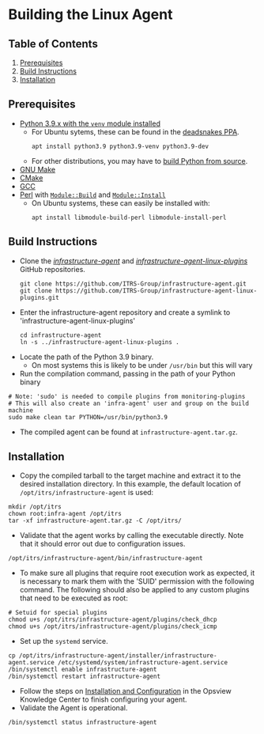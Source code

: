 # Building the Linux Agent
## Table of Contents
1. [Prerequisites](#Prerequisites)
2. [Build Instructions](#Build-Instructions)
3. [Installation](#Installation)

## Prerequisites
* [Python 3.9.x with the `venv` module installed](https://www.python.org/)
  * For Ubuntu sytems, these can be found in the [deadsnakes PPA](https://launchpad.net/~deadsnakes/+archive/ubuntu/ppa).
    ```shell
    apt install python3.9 python3.9-venv python3.9-dev
    ```
  * For other distributions, you may have to [build Python from source](https://devguide.python.org/getting-started/setup-building/).
* [GNU Make](https://www.gnu.org/software/make/)
* [CMake](https://cmake.org/)
* [GCC](https://gcc.gnu.org/)
* [Perl](https://www.perl.org/) with [`Module::Build`](https://metacpan.org/pod/Module::Build)
  and [`Module::Install`](https://metacpan.org/pod/Module::Install)
  * On Ubuntu systems, these can easily be installed with:
    ```shell
    apt install libmodule-build-perl libmodule-install-perl
    ```

## Build Instructions
* Clone the [_infrastructure-agent_](https://github.com/ITRS-Group/infrastructure-agent) and
  [_infrastructure-agent-linux-plugins_](https://github.com/ITRS-Group/infrastructure-agent-linux-plugins)
  GitHub repositories.
  ```shell
  git clone https://github.com/ITRS-Group/infrastructure-agent.git
  git clone https://github.com/ITRS-Group/infrastructure-agent-linux-plugins.git
  ```
* Enter the infrastructure-agent repository and create a symlink to 'infrastructure-agent-linux-plugins'
  ```shell
  cd infrastructure-agent
  ln -s ../infrastructure-agent-linux-plugins .
  ```
* Locate the path of the Python 3.9 binary.
  * On most systems this is likely to be under `/usr/bin` but this will vary
* Run the compilation command, passing in the path of your Python binary
```shell
# Note: 'sudo' is needed to compile plugins from monitoring-plugins
# This will also create an 'infra-agent' user and group on the build machine
sudo make clean tar PYTHON=/usr/bin/python3.9
```
* The compiled agent can be found at `infrastructure-agent.tar.gz`.

## Installation
* Copy the compiled tarball to the target machine and extract it to the desired installation directory.
  In this example, the default location of `/opt/itrs/infrastructure-agent` is used:
```shell
mkdir /opt/itrs
chown root:infra-agent /opt/itrs
tar -xf infrastructure-agent.tar.gz -C /opt/itrs/
```
* Validate that the agent works by calling the executable directly. Note that it should error out due to configuration issues.
```shell
/opt/itrs/infrastructure-agent/bin/infrastructure-agent
```
* To make sure all plugins that require root execution work as expected, it is necessary to mark them with the 'SUID' permission with the following command. The following should also be applied to any custom plugins that need to be executed as root:
```shell
# Setuid for special plugins
chmod u+s /opt/itrs/infrastructure-agent/plugins/check_dhcp
chmod u+s /opt/itrs/infrastructure-agent/plugins/check_icmp
```
* Set up the `systemd` service.
```shell
cp /opt/itrs/infrastructure-agent/installer/infrastructure-agent.service /etc/systemd/system/infrastructure-agent.service
/bin/systemctl enable infrastructure-agent
/bin/systemctl restart infrastructure-agent
```
* Follow the steps on [Installation and Configuration](https://docs.itrsgroup.com/docs/opsview/current/install/opsview-infrastructure-agent-beta-installation/index.html#installation)
  in the Opsview Knowledge Center to finish configuring your agent.
* Validate the Agent is operational.
```shell
/bin/systemctl status infrastructure-agent
```
